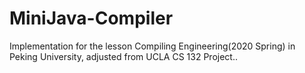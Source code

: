 # MiniJava-Compiler
Implementation for the lesson Compiling Engineering(2020 Spring) in Peking University, adjusted from UCLA CS 132 Project..
